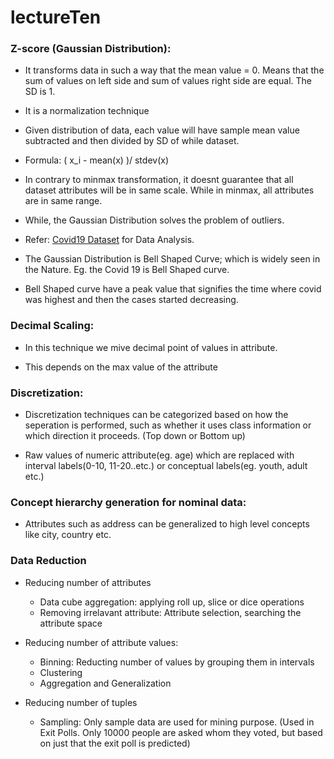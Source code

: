 # lectureTen

### Z-score (Gaussian Distribution):

* It transforms data in such a way that the mean value = 0. Means that the sum of values on left side and sum of values right side are equal. The SD is 1.

* It is a normalization technique

* Given distribution of data, each value will have sample mean value subtracted and then divided by SD of while dataset.

* Formula: ( x_i - mean(x) )/ stdev(x)

* In contrary to minmax transformation, it doesnt guarantee that all dataset attributes will be in same scale. While in minmax, all attributes are in same range.

* While, the Gaussian Distribution solves the problem of outliers.

* Refer: [Covid19 Dataset](https://www.covid19india.org/) for Data Analysis.

* The Gaussian Distribution is Bell Shaped Curve; which is widely seen in the Nature. Eg. the Covid 19 is Bell Shaped curve.

* Bell Shaped curve have a peak value that signifies the time where covid was highest and then the cases started decreasing.

### Decimal Scaling:

* In this technique we mive decimal point of values in attribute.

* This depends on the max value of the attribute

### Discretization:

* Discretization techniques can be categorized based on how the seperation is performed, such as whether it uses class information or which direction it proceeds. (Top down or Bottom up)

* Raw values of numeric attribute(eg. age) which are replaced with interval labels(0-10, 11-20..etc.) or conceptual labels(eg. youth, adult etc.)

### Concept hierarchy generation for nominal data:

* Attributes such as address can be generalized to high level concepts like city, country etc.

### Data Reduction

* Reducing number of attributes
  - Data cube aggregation: applying roll up, slice or dice operations
  - Removing irrelavant attribute: Attribute selection, searching the attribute space

* Reducing number of attribute values:
  - Binning: Reducting number of values by grouping them in intervals
  - Clustering
  - Aggregation and Generalization

* Reducing number of tuples
  - Sampling: Only sample data are used for mining purpose. (Used in Exit Polls. Only 10000 people are asked whom they voted, but based on just that the exit poll is predicted)


